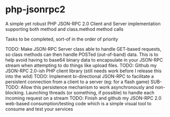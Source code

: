 php-jsonrpc2
============

A simple yet robust PHP JSON-RPC 2.0 Client and Server implementation supporting both method and class.method method calls

Tasks to be completed, sort-of in the order of priority

TODO: Make JSON-RPC Server class able to handle GET-based requests, so class methods can then handle POSTed (out-of-band) data.  This is to help avoid having to base64 binary data to encapsulate in your JSON-RPC stream when attempting to do things like upload files.
TODO: Github my JSON-RPC 2.0-ish PHP client library (still needs work before I release this into the wild)
TODO: Implement bi-directional JSON-RPC to facilitate a persistent connection from a client to a server (eg: for a flash game)
    SUB-TODO: Allow this persistence mechanism to work asynchronously and non-blocking.  Launching threads (or something, if possible) to handle each incoming request on a stream
TODO: Finish and github my JSON-RPC 2.0 web-based consumption/testing code which is a simple visual tool to consume and test your services

